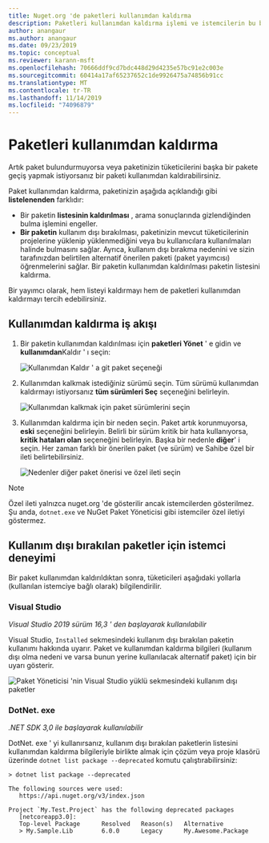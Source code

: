 ```yaml
---
title: Nuget.org 'de paketleri kullanımdan kaldırma
description: Paketleri kullanımdan kaldırma işlemi ve istemcilerin bu bilgileri nasıl gösterdiği hakkında ayrıntılı açıklama
author: anangaur
ms.author: anangaur
ms.date: 09/23/2019
ms.topic: conceptual
ms.reviewer: karann-msft
ms.openlocfilehash: 70666ddf9cd7bdc448d29d4235e57bc91e2c003e
ms.sourcegitcommit: 60414a17af65237652c1de9926475a74856b91cc
ms.translationtype: MT
ms.contentlocale: tr-TR
ms.lasthandoff: 11/14/2019
ms.locfileid: "74096879"
---
```

# <a name="deprecating-packages"></a>Paketleri kullanımdan kaldırma

Artık paket bulundurmuyorsa veya paketinizin tüketicilerini başka bir pakete geçiş yapmak istiyorsanız bir paketi kullanımdan kaldırabilirsiniz. 

Paket kullanımdan kaldırma, paketinizin aşağıda açıklandığı gibi **listelenenden** farklıdır:
* Bir paketin **listesinin kaldırılması** , arama sonuçlarında gizlendiğinden bulma işlemini engeller. 
* **Bir paketin** kullanım dışı bırakılması, paketinizin mevcut tüketicilerinin projelerine yüklenip yüklenmediğini veya bu kullanıcılara kullanılmaları halinde bulmasını sağlar. Ayrıca, kullanım dışı bırakma nedenini ve sizin tarafınızdan belirtilen alternatif önerilen paketi (paket yayımcısı) öğrenmelerini sağlar. Bir paketin kullanımdan kaldırılması paketin listesini kaldırma. 

Bir yayımcı olarak, hem listeyi kaldırmayı hem de paketleri kullanımdan kaldırmayı tercih edebilirsiniz.

## <a name="deprecation-workflow"></a>Kullanımdan kaldırma iş akışı
1. Bir paketin kullanımdan kaldırılması için **paketleri Yönet** ' e gidin ve **kullanımdan**Kaldır ' ı seçin:

    ![Kullanımdan Kaldır ' a git paket seçeneği](media/deprecation-select-option.png)

2. Kullanımdan kalkmak istediğiniz sürümü seçin. Tüm sürümü kullanımdan kaldırmayı istiyorsanız **tüm sürümleri Seç** seçeneğini belirleyin.

    ![Kullanımdan kalkmak için paket sürümlerini seçin](media/deprecation-select-version.png)

3. Kullanımdan kaldırma için bir neden seçin. Paket artık korunmuyorsa, **eski** seçeneğini belirleyin. Belirli bir sürüm kritik bir hata kullanıyorsa, **kritik hataları olan** seçeneğini belirleyin. Başka bir nedenle **diğer**' i seçin. Her zaman farklı bir önerilen paket (ve sürüm) ve Sahibe özel bir ileti belirtebilirsiniz. 

    ![Nedenler diğer paket önerisi ve özel ileti seçin](media/deprecation-save.png)

> [!Note]
> Özel ileti yalnızca nuget.org 'de gösterilir ancak istemcilerden gösterilmez. Şu anda, `dotnet.exe` ve NuGet Paket Yöneticisi gibi istemciler özel iletiyi göstermez.

## <a name="client-experience-for-deprecated-packages"></a>Kullanım dışı bırakılan paketler için istemci deneyimi
Bir paket kullanımdan kaldırıldıktan sonra, tüketicileri aşağıdaki yollarla (kullanılan istemciye bağlı olarak) bilgilendirilir.

### <a name="visual-studio"></a>Visual Studio 
*Visual Studio 2019 sürüm 16,3 ' den başlayarak kullanılabilir*

Visual Studio, `Installed` sekmesindeki kullanım dışı bırakılan paketin kullanımı hakkında uyarır. Paket ve kullanımdan kaldırma bilgileri (kullanım dışı olma nedeni ve varsa bunun yerine kullanılacak alternatif paket) için bir uyarı gösterir.

   ![Paket Yöneticisi 'nin Visual Studio yüklü sekmesindeki kullanım dışı paketler](media/deprecation-vs.png)

### <a name="dotnetexe"></a>DotNet. exe
*.NET SDK 3,0 ile başlayarak kullanılabilir*

DotNet. exe ' yi kullanırsanız, kullanım dışı bırakılan paketlerin listesini kullanımdan kaldırma bilgileriyle birlikte almak için çözüm veya proje klasörü üzerinde `dotnet list package --deprecated` komutu çalıştırabilirsiniz:

```
> dotnet list package --deprecated

The following sources were used:
   https://api.nuget.org/v3/index.json

Project `My.Test.Project` has the following deprecated packages
   [netcoreapp3.0]:
   Top-level Package      Resolved   Reason(s)   Alternative
   > My.Sample.Lib        6.0.0      Legacy      My.Awesome.Package

```
